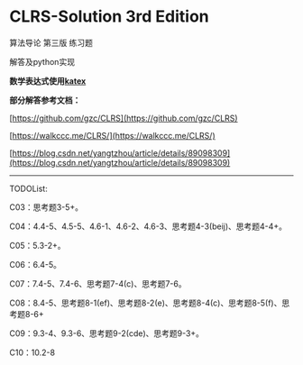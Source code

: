 # CLRS-Solution 3rd Edition

算法导论 第三版 练习题

解答及python实现

**数学表达式使用[katex](https://khan.github.io/KaTeX/)**

**部分解答参考文档：**

[https://github.com/gzc/CLRS](https://github.com/gzc/CLRS)

[https://walkccc.me/CLRS/](https://walkccc.me/CLRS/)

[https://blog.csdn.net/yangtzhou/article/details/89098309](https://blog.csdn.net/yangtzhou/article/details/89098309)


-------------------

TODOList:

C03：思考题3-5+。

C04：4.4-5、4.5-5、4.6-1、4.6-2、4.6-3、思考题4-3(beij)、思考题4-4+。

C05：5.3-2+。

C06：6.4-5。

C07：7.4-5、7.4-6、思考题7-4(c)、思考题7-6。

C08：8.4-5、思考题8-1(ef)、思考题8-2(e)、思考题8-4(c)、思考题8-5(f)、思考题8-6+

C09：9.3-4、9.3-6、思考题9-2(cde)、思考题9-3+。

C10：10.2-8